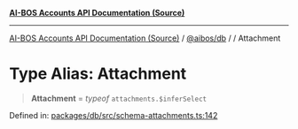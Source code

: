[**AI-BOS Accounts API Documentation (Source)**](../../../README.md)

***

[AI-BOS Accounts API Documentation (Source)](../../../README.md) / [@aibos/db](../README.md) / [](../README.md) / Attachment

# Type Alias: Attachment

> **Attachment** = *typeof* `attachments.$inferSelect`

Defined in: [packages/db/src/schema-attachments.ts:142](https://github.com/pohlai88/accounts/blob/48103fb36d28b2b9bfb33472b6de2f719773cde9/packages/db/src/schema-attachments.ts#L142)
